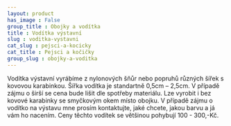 ```yaml
---
layout: product
has_image : False
group_title : Obojky a vodítka
title : Vodítka výstavní
slug : voditka-vystavni
cat_slug : pejsci-a-kocicky
cat_title : Pejsci a kočičky
group_slug : obojky-a-voditka
---
```


Vodítka výstavní vyrábíme z nylonových šňůr nebo popruhů různých šířek s kovovou karabinkou. Šířka vodítka je standartně 0,5cm – 2,5cm. V případě zájmu o širší se cena bude lišit dle spotřeby materiálu. Lze vyrobit i bez kovové karabinky se smyčkovým okem místo obojku. V případě zájmu o vodítko na výstavu mne prosím kontaktujte, jaké chcete, jakou barvu a já vám ho nacením. Ceny těchto vodítek se většinou pohybují 100 - 300,-Kč.

